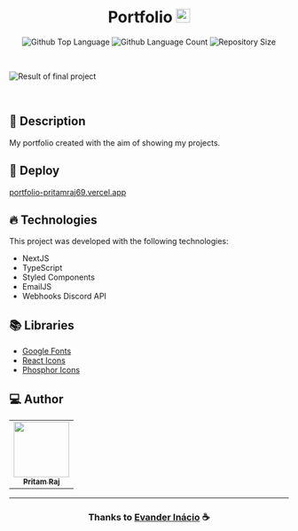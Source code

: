 <h1 align="center">
  Portfolio <img width="25px" src="https://raw.githubusercontent.com/pritam707/portfolio/6cfdd0a7e1700695306ce6ef189555c8b86ac5e1/public/logos.svg?token=AYJZHCCFV4FBM5APHMPRVI3FTVIMQ"/>
</h1>

 <p align="center">
  <img alt="Github Top Language" src="https://img.shields.io/github/languages/top/EvanderInacio/Portfolio?color=00FFFB">
  <img alt="Github Language Count" src="https://img.shields.io/github/languages/count/EvanderInacio/Portfolio?color=00FFFB">
  <img alt="Repository Size" src="https://img.shields.io/github/repo-size/EvanderInacio/Portfolio?color=00FFFB">
</p>

<br>

![Result of final project](https://github.com/pritam707/portfolio/blob/main/public/website-page.png?raw=true)

<br>

## 📝 Description

My portfolio created with the aim of showing my projects.

## 🚀 Deploy

[portfolio-pritamraj69.vercel.app](https://portfolio-pritamraj69.vercel.app/)

## 🔥 Technologies

This project was developed with the following technologies:

- NextJS
- TypeScript
- Styled Components
- EmailJS
- Webhooks Discord API

## 📚 Libraries

- [Google Fonts](https://fonts.google.com/)
- [React Icons](https://react-icons.github.io/react-icons/)
- [Phosphor Icons](https://phosphoricons.com/)

## 💻 Author<br>

<table>
  <tr>
    <td align="center">
      <a href="https://github.com/pritam707">
        <img src="https://media.licdn.com/dms/image/D4D03AQGg2_bJ05a_Pw/profile-displayphoto-shrink_800_800/0/1700319835482?e=1709164800&v=beta&t=1V8oCHJG04k-0IvH15GvOvvrfs82wVzgIt6QMXT1sZ0" width="100px;" /><br>
        <sub>
          <b>Pritam Raj</b>
        </sub>
      </a>
    </td>
  </tr>
</table>

---

  <h3 align="center"> Thanks to <a href="https://www.linkedin.com/in/evander-inacio/">Evander Inácio</a> ☕</h3>
